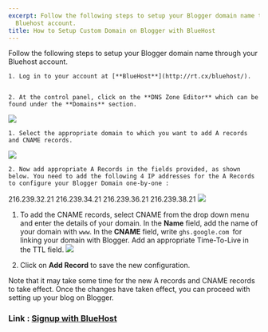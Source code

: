 ```yaml
---
excerpt: Follow the following steps to setup your Blogger domain name through your
  Bluehost account.
title: How to Setup Custom Domain on Blogger with BlueHost
---
```


Follow the following steps to setup your Blogger domain name through your Bluehost account.




	
    1. Log in to your account at [**BlueHost**](http://rt.cx/bluehost/).

	
    2. At the control panel, click on the **DNS Zone Editor** which can be found under the **Domains** section.



[![](https://rtcamp.com/wp-content/uploads/2011/06/Blogger-to-wordpress-Bluehost-cPanel1-600x222.png)](https://rtcamp.com/wp-content/uploads/2011/06/Blogger-to-wordpress-Bluehost-cPanel1.png)




	
    1. Select the appropriate domain to which you want to add A records and CNAME records.
[![](https://rtcamp.com/wp-content/uploads/2011/06/Blogger-To-WordPress-bluehost.png)](https://rtcamp.com/wp-content/uploads/2011/06/Blogger-To-WordPress-bluehost.png)

	
    2. Now add appropriate A Records in the fields provided, as shown below. You need to add the following 4 IP addresses for the A Records to configure your Blogger Domain one-by-one :



216.239.32.21
216.239.34.21
216.239.36.21
216.239.38.21
[![](https://rtcamp.com/wp-content/uploads/2011/06/Blogger-to-wordpress-Arecord1.png)](https://rtcamp.com/wp-content/uploads/2011/06/Blogger-to-wordpress-Arecord1.png)





	
  1. To add the CNAME records, select CNAME from the drop down menu and enter the details of your domain. In the **Name** field, add the name of your domain with `www`. In the **CNAME** field, write `ghs.google.com `for linking your domain with Blogger. Add an appropriate Time-To-Live in the TTL field.
[![](https://rtcamp.com/wp-content/uploads/2011/06/blogger-tow-ordpress-cname.png)](https://rtcamp.com/wp-content/uploads/2011/06/blogger-tow-ordpress-cname.png)

	
  2. Click on **Add Record** to save the new configuration.


Note that it may take some time for the new A records and CNAME records to take effect. Once the changes have taken effect, you can proceed with setting up your blog on Blogger.


### Link : [Signup with BlueHost](http://rt.cx/bluehost/)
